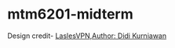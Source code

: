 # mtm6201-midterm
Design credit-
[LaslesVPN,Author: Didi Kurniawan](https://www.figma.com/community/file/858999227165747995)